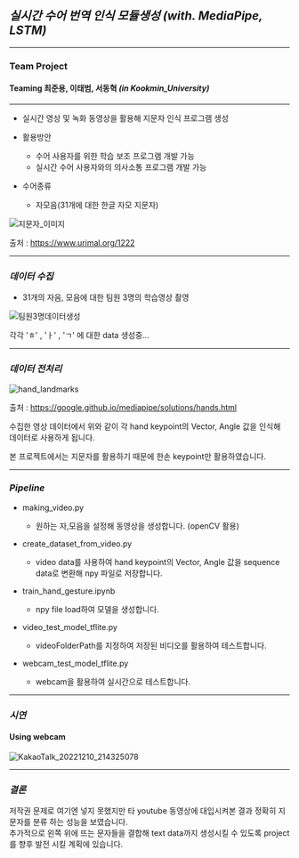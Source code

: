 ## ***실시간 수어 번역 인식 모듈생성 (with. MediaPipe, LSTM)***
***
### Team Project

#### Teaming   최준용, 이태범, 서동혁 ***(in Kookmin_University)***

***

- 실시간 영상 및 녹화 동영상을 활용해 지문자 인식 프로그램 생성

- 활용방안
    - 수어 사용자를 위한 학습 보조 프로그램 개발 가능
    - 실시간 수어 사용자와의 의사소통 프로그램 개발 가능

- 수어종류
    - 자모음(31개에 대한 한글 자모 지문자)
    
    
![지문자_이미지](https://user-images.githubusercontent.com/90700892/209419165-fd373820-e70c-4a1b-b2a4-c82439db4c1c.jpg)

출처 : https://www.urimal.org/1222

***

### ***데이터 수집***

- 31개의 자음, 모음에 대한 팀원 3명의 학습영상 촬영

![팀원3명데이터생성](https://user-images.githubusercontent.com/90700892/209419274-abda09a1-fd5b-4a8e-b018-2c04209db293.gif)

각각 'ㅎ' , 'ㅏ' , 'ㄱ' 에 대한 data 생성중...

***

### ***데이터 전처리***

![hand_landmarks](https://user-images.githubusercontent.com/90700892/209419270-aad3fcde-48b7-40cf-b2f6-a38edeee1e89.png)

출처 : https://google.github.io/mediapipe/solutions/hands.html

수집한 영상 데이터에서 위와 같이 각 hand keypoint의 Vector, Angle 값을 인식해 데이터로 사용하게 됩니다.

본 프로젝트에서는 지문자를 활용하기 때문에 한손 keypoint만 활용하였습니다.

***

### ***Pipeline***

- making_video.py
    - 원하는 자,모음을 설정해 동영상을 생성합니다. (openCV 활용)
    
- create_dataset_from_video.py
    - video data를 사용하여 hand keypoint의 Vector, Angle 값을 sequence data로 변환해 npy 파일로 저장합니다.
    
- train_hand_gesture.ipynb
    - npy file load하여 모델을 생성합니다.
    
- video_test_model_tflite.py
    - videoFolderPath를 지정하여 저장된 비디오를 활용하여 테스트합니다.
    
- webcam_test_model_tflite.py
    - webcam을 활용하여 실시간으로 테스트합니다.

***

### ***시연***

#### Using webcam

![KakaoTalk_20221210_214325078](https://user-images.githubusercontent.com/90700892/209419238-00fee2f8-179d-4632-9e84-a1c18cf81b94.gif)

***

### ***결론***

저작권 문제로 여기엔 넣지 못했지만 타 youtube 동영상에 대입시켜본 결과 정확히 지문자를 분류 하는 성능을 보였습니다.  
추가적으로 왼쪽 위에 뜨는 문자들을 결합해 text data까지 생성시킬 수 있도록 project를 향후 발전 시킬 계획에 있습니다.
